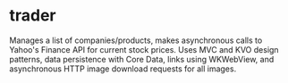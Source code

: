 # trader
Manages a list of companies/products, makes asynchronous calls to Yahoo's Finance API for current stock prices. Uses MVC and KVO design patterns, data persistence with Core Data, links using WKWebView, and asynchronous HTTP image download requests for all images.
